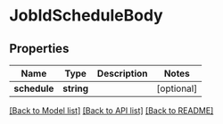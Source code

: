 # JobIdScheduleBody

## Properties
Name | Type | Description | Notes
------------ | ------------- | ------------- | -------------
**schedule** | **string** |  | [optional] 

[[Back to Model list]](../../README.md#documentation-for-models) [[Back to API list]](../../README.md#documentation-for-api-endpoints) [[Back to README]](../../README.md)

